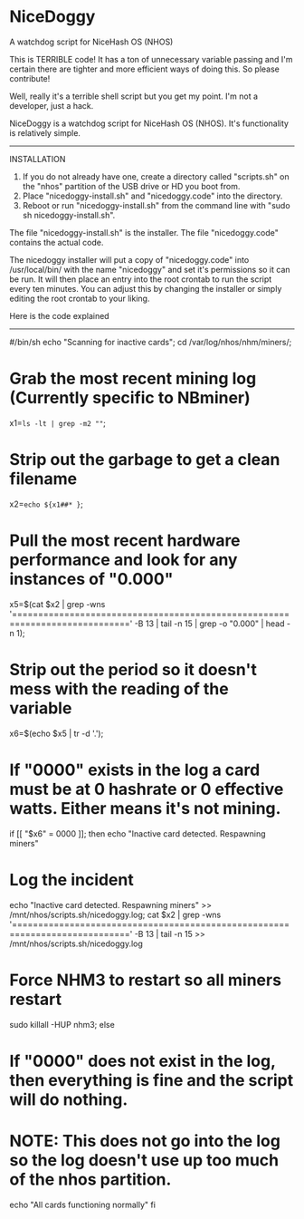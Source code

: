 # NiceDoggy
A watchdog script for NiceHash OS (NHOS)

This is TERRIBLE code! It has a ton of unnecessary variable passing and I'm certain there are tighter and more efficient ways of doing this. So please contribute!

Well, really it's a terrible shell script but you get my point. I'm not a developer, just a hack.

NiceDoggy is a watchdog script for NiceHash OS (NHOS). It's functionality is relatively simple.



***********************************************
INSTALLATION

1. If you do not already have one, create a directory called "scripts.sh" on the "nhos" partition of the USB drive or HD you boot from.
2. Place "nicedoggy-install.sh" and "nicedoggy.code" into the directory.
3. Reboot or run "nicedoggy-install.sh" from the command line with "sudo sh nicedoggy-install.sh".


The file "nicedoggy-install.sh" is the installer.
The file "nicedoggy.code" contains the actual code.

The nicedoggy installer will put a copy of "nicedoggy.code" into /usr/local/bin/ with the name "nicedoggy" and set it's permissions so it can be run.
It will then place an entry into the root crontab to run the script every ten minutes. You can adjust this by changing the installer or simply editing the root crontab to your liking.





Here is the code explained
**************************

#/bin/sh
echo "Scanning for inactive cards";
cd /var/log/nhos/nhm/miners/;

# Grab the most recent mining log (Currently specific to NBminer)
x1=`ls -lt | grep -m2 ""`;

# Strip out the garbage to get a clean filename
x2=`echo ${x1##* }`;

# Pull the most recent hardware performance and look for any instances of "0.000"
x5=$(cat $x2 | grep -wns '============================================================================' -B 13 | tail -n 15 | grep -o "0.000" | head -n 1);

# Strip out the period so it doesn't mess with the reading of the variable
x6=$(echo $x5 | tr -d '.');

# If "0000" exists in the log a card must be at 0 hashrate or 0  effective watts. Either means it's not mining.
if [[ "$x6" = 0000 ]];
   then
   echo "Inactive card detected. Respawning miners"
   
   # Log the incident
   echo "Inactive card detected. Respawning miners" >> /mnt/nhos/scripts.sh/nicedoggy.log;
   cat $x2 | grep -wns '============================================================================' -B 13 | tail -n 15 >> /mnt/nhos/scripts.sh/nicedoggy.log
   
   # Force NHM3 to restart so all miners restart
   sudo killall -HUP nhm3;
else

   # If "0000" does not exist in the log, then everything is fine and the script will do nothing. 
   # NOTE: This does not go into the log so the log doesn't use up too much of the nhos partition.
   echo "All cards functioning normally"
fi





